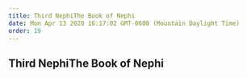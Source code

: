 ```yaml
---
title: Third NephiThe Book of Nephi
date: Mon Apr 13 2020 16:17:02 GMT-0600 (Mountain Daylight Time)
order: 19
---
```


## Third NephiThe Book of Nephi